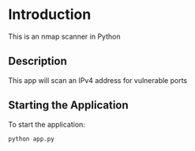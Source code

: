 # Introduction
This is an nmap scanner in Python

## Description
This app will scan an IPv4 address for vulnerable ports

## Starting the Application
To start the application:
```
python app.py
```
